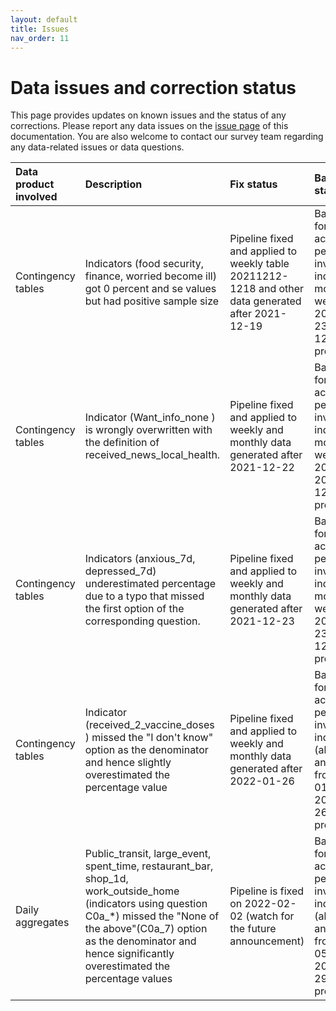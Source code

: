 ```yaml
---
layout: default
title: Issues
nav_order: 11
---
```


# Data issues and correction status

This page provides updates on known issues and the status of any corrections. Please report any data issues on the [issue page](https://github.com/gisumd/COVID-19-API-Documentation/issues) of this documentation. You are also welcome to contact our survey team regarding any data-related issues or data questions.

| Data product involved             | Description          |Fix status           |Backfill status |
|:-------------------|:---------------------|:---------------------|:---------------------|
| Contingency tables            | Indicators (food security, finance, worried become ill) got 0 percent and se values but had positive sample size        | Pipeline fixed and applied to weekly table 20211212-1218 and other data generated after 2021-12-19 | Backfilling for the active period of the involved indicators(all months and weeks from 2020-04-23 to 2021-12-19) is in progress           |
| Contingency tables            | Indicator (Want_info_none ) is wrongly overwritten with the definition of received_news_local_health. | Pipeline fixed and applied to weekly and monthly data generated after 2021-12-22 | Backfilling for the active period of the involved indicators(all months and weeks from 2021-05-20 to 2021-12-22) is in progress           |
| Contingency tables            | Indicators (anxious_7d, depressed_7d) underestimated percentage due to a typo that missed the first option of the corresponding question.        | Pipeline fixed and applied to weekly and monthly data generated after 2021-12-23 | Backfilling for the active period of the involved indicators(all months and weeks from 2020-04-23 to 2021-12-23) is in progress           |
| Contingency tables            | Indicator (received_2_vaccine_doses ) missed the "I don't know" option as the denominator and hence slightly overestimated the percentage value        | Pipeline fixed and applied to weekly and monthly data generated after 2022-01-26 | Backfilling for the active period of the involved indicators (all months and weeks from 2021-01-06 to 2022-01-26) is in progress           |
| Daily aggregates            | Public_transit, large_event, spent_time, restaurant_bar, shop_1d, work_outside_home (indicators using question C0a_*) missed the "None of the above"(C0a_7) option as the denominator and hence significantly overestimated the percentage values       | Pipeline is fixed on 2022-02-02 (watch for the future announcement) | Backfilling for the active period of the involved indicators (all months and weeks from 2021-05-20 to 2022-01-29) is in progress           |
